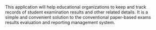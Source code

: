 This application will help educational organizations to keep and track records of student examination results and other related details. It is a simple and convenient solution to the conventional paper-based exams results evaluation and reporting management system.
